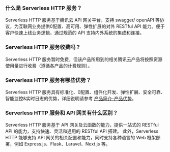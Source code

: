 ### 什么是 Serverless HTTP 服务？
Serverless HTTP 服务基于腾讯云 API 网关平台，支持 swagger/ openAPI 等协议，为互联网业务提供0配置、高可用、弹性扩展的对外 RESTful API 能力。便于客户快速上线业务逻辑，通过规范的 API 支持内外系统的集成和连接。

### Serverless HTTP 服务收费吗？
Serverless HTTP 服务暂时免费，但该产品所用到的相关腾讯云产品将按照资源使用量进行收费（遵循各产品的计费规则）。

### Serverless HTTP 服务有哪些优势？
Serverless HTTP 服务具有标准化、0配置、组件化开发、弹性扩展、安全可靠、智能监控&实时日志的优势，详细说明请参考 [产品简介-产品优势](https://cloud.tencent.com/document/product/1229/44342)。

### Serverless HTTP 服务和 API 网关有什么区别？
Serverless HTTP 服务基于 API 网关及云函数的能力，提供一站式的 RESTful API 的能力，支持快速、灵活和通用的 RESTful API 搭建。
此外，Serverless HTTP 能够支持 API 网关的相关配置和能力，同时支持各种语言的 Web 框架部署，例如 Express.js、Flask、Laravel、Next.js 等。
